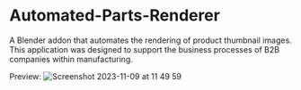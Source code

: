 # Automated-Parts-Renderer
A Blender addon that automates the rendering of product thumbnail images. This application was designed to support the business processes of B2B companies within manufacturing.

Preview:
![Screenshot 2023-11-09 at 11 49 59](https://github.com/hermanolvik/Automated-Parts-Renderer/assets/72079200/d3b6dced-02f3-453b-9303-58dc47304ecf)
